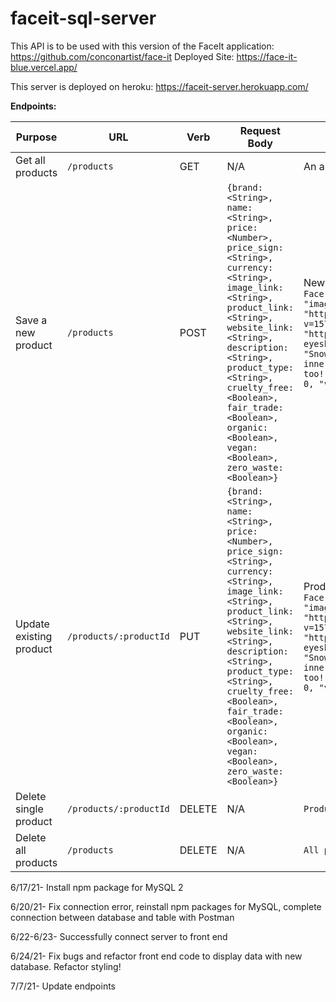 # faceit-sql-server

This API is to be used with this version of the FaceIt application: https://github.com/conconartist/face-it
Deployed Site: https://face-it-blue.vercel.app/

This server is deployed on heroku: https://faceit-server.herokuapp.com/


**Endpoints:**

| Purpose                 | URL                    | Verb   | Request Body | Sample Success Response                          |
| ----------------------- | ---------------------- | ------ | ------------ | ------------------------------------------------ |
| Get all products        | `/products`            | GET    | N/A          | An array of objects: `{products: [{}, {}, ...]}` |
| Save a new product      | `/products`            | POST   | `{brand: <String>, name: <String>, price: <Number>, price_sign: <String>, currency: <String>, image_link: <String>, product_link: <String>, website_link: <String>, description: <String>, product_type: <String>, cruelty_free: <Boolean>, fair_trade: <Boolean>, organic: <Boolean>, vegan: <Boolean>, zero_waste: <Boolean>}` | New product added to database: `{"id": 5, "brand": "raw elements", "name": "Tinted Face Moisturizer SPF 30", "price": "17.99", "price_sign": "$", "currency": null, "image_link": "https://cdn.shopify.com/s/files/1/0387/4965/products/SnowPeachSWATCH_1024x1024.jpg?v=1571439561", "product_link": "https://www.rootpretty.com/collections/makeup/products/snow-peach-pressed-eyeshadow-pigment", "website_link": "https://www.rootpretty.com", "description": "Snow Peach is a soft shimmery peach, perfect for highlighting your brow bone & inner tear duct. But don\\'t stop there - Snow Peach makes a beautiful lid shade, too!", "product_type": "eyeshadow", "cruelty_free": 1, "fair_trade": 0, "organic": 0, "vegan": 1, "zero_waste": 1}` |
| Update existing product | `/products/:productId` | PUT    | `{brand: <String>, name: <String>, price: <Number>, price_sign: <String>, currency: <String>, image_link: <String>, product_link: <String>, website_link: <String>, description: <String>, product_type: <String>, cruelty_free: <Boolean>, fair_trade: <Boolean>, organic: <Boolean>, vegan: <Boolean>, zero_waste: <Boolean>}` | Product by ID updated in database: `{"id": 5, "brand": "raw elements", "name": "Tinted Face Moisturizer SPF 30", "price": "17.99", "price_sign": "$", "currency": null, "image_link": "https://cdn.shopify.com/s/files/1/0387/4965/products/SnowPeachSWATCH_1024x1024.jpg?v=1571439561", "product_link": "https://www.rootpretty.com/collections/makeup/products/snow-peach-pressed-eyeshadow-pigment", "website_link": "https://www.rootpretty.com", "description": "Snow Peach is a soft shimmery peach, perfect for highlighting your brow bone & inner tear duct. But don\\'t stop there - Snow Peach makes a beautiful lid shade, too!", "product_type": "eyeshadow", "cruelty_free": 1, "fair_trade": 0, "organic": 0, "vegan": 1, "zero_waste": 1}` |
| Delete single product   | `/products/:productId` | DELETE | N/A         | `Product was deleted successfully.` |
| Delete all products     | `/products`            | DELETE | N/A         | `All products were deleted successfully.` |


6/17/21- Install npm package for MySQL 2

6/20/21- Fix connection error, reinstall npm packages for MySQL, complete connection between database and table with Postman

6/22-6/23- Successfully connect server to front end

6/24/21- Fix bugs and refactor front end code to display data with new database. Refactor styling! 

7/7/21- Update endpoints
